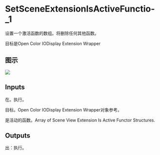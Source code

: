 # SetSceneExtensionIsActiveFunctio-_1

设置一个激活函数的数组。将删除任何其他函数。

目标是Open Color IODisplay Extension Wrapper

## 图示

![]($-20221218-20165514.png)

## Inputs

在。执行。

目标。Open Color IODisplay Extension Wrapper对象参考。

是活动的函数。Array of Scene View Extension Is Active Functor Structures.  

## Outputs

出：执行。
